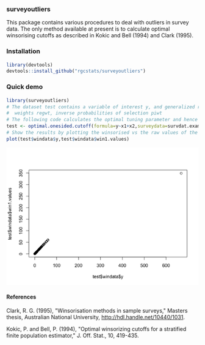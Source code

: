 <!-- README.md is generated from README.Rmd. Please edit that file -->
### surveyoutliers

This package contains various procedures to deal with outliers in survey data. The only method available at present is to calculate optimal winsorising cutoffs as described in Kokic and Bell (1994) and Clark (1995).

### Installation

``` r
library(devtools)
devtools::install_github("rgcstats/surveyoutliers")
```

### Quick demo

``` r
library(surveyoutliers)
# The dataset test contains a variable of interest y, and generalized regression
#  weights regwt, inverse probabilities of selection piwt
# The following code calculates the optimal tuning parameter and hence winsorised values.
test <- optimal.onesided.cutoff(formula=y~x1+x2,surveydata=survdat.example)
# Show the results by plotting the winsorised vs the raw values of the variable of interest:
plot(test$windata$y,test$windata$win1.values)
```

![](README-unnamed-chunk-2-1.png)

#### References

Clark, R. G. (1995), "Winsorisation methods in sample surveys," Masters thesis, Australian National University, <http://hdl.handle.net/10440/1031>.

Kokic, P. and Bell, P. (1994), "Optimal winsorizing cutoffs for a stratified finite population estimator," J. Off. Stat., 10, 419-435.
